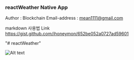 ### reactWeather Native App ###
Author : Blockchain
Email-address : mean1111@gmail.com

markdown 사용법 Link
https://gist.github.com/ihoneymon/652be052a0727ad59601

"# reactWeather" 

![Alt text](/mdImage.png "리액트로 만든 앱")


